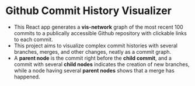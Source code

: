 # Github Commit History Visualizer

- This React app generates a **vis-network** graph of the most recent 100 commits to a publically accessible Github repository with clickable links to each commit.
- This project aims to visualize complex commit histories with several branches, merges, and other changes, neatly as a commit graph.
- A **parent node** is the commit right before the **child commit**, and a commit with several **child nodes** indicates the creation of new branches, while a node having several **parent nodes** shows that a merge has happened.
